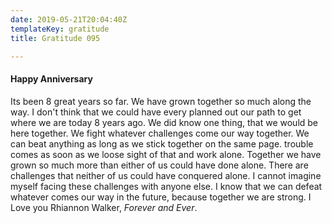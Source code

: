 ```yaml
---
date: 2019-05-21T20:04:40Z
templateKey: gratitude
title: Gratitude 095

---
```

#### Happy Anniversary

Its been 8 great years so far.  We have grown together so much along the way.  I don't think that we could have every planned out our path to get where we are today 8 years ago.  We did know one thing, that we would be here together.  We fight whatever challenges come our way together.  We can beat anything as long as we stick together on the same page.  trouble comes as soon as we loose sight  of that and work alone.  Together we have grown so much more than either of us could have done alone. There are challenges that neither of us could have conquered alone.  I cannot imagine myself facing these challenges with anyone else.  I know that we can defeat whatever comes our way in the future, because together we are strong.  I Love you Rhiannon Walker, _Forever and Ever_.